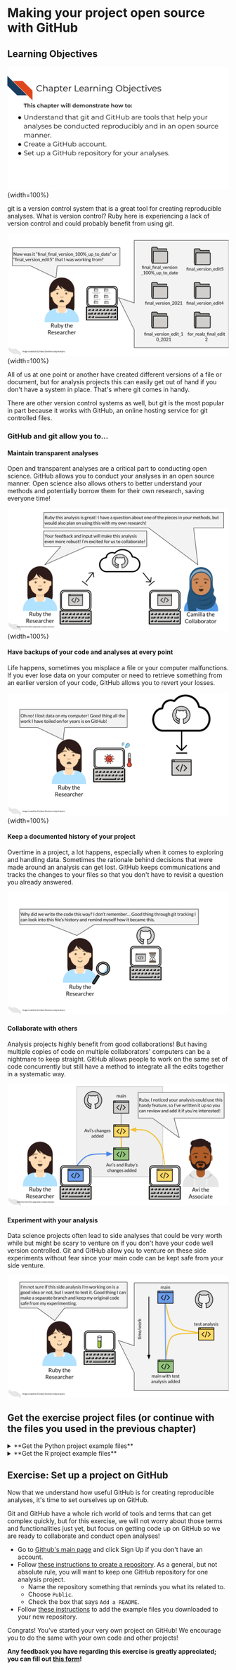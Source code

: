 


# Making your project open source with GitHub

## Learning Objectives

![](resources/images/04-open-source-with-github_files/figure-docx//1LMurysUhCjZb7DVF6KS9QmJ5NBjwWVjRn40MS9f2noE_gf7e3bf260f_0_4.png){width=100%}

git is a version control system that is a great tool for creating reproducible analyses.
What is version control? Ruby here is experiencing a lack of version control and could probably benefit from using git.  

![](resources/images/04-open-source-with-github_files/figure-docx//1LMurysUhCjZb7DVF6KS9QmJ5NBjwWVjRn40MS9f2noE_gf9843bee50_0_535.png){width=100%}

All of us at one point or another have created different versions of a file or document, but for analysis projects this can easily get out of hand if you don't have a system in place. That's where git comes in handy.

There are other version control systems as well, but git is the most popular in part because it works with GitHub, an online hosting service for git controlled files.

### GitHub and git allow you to...

#### Maintain transparent analyses

Open and transparent analyses are a critical part to conducting open science. GitHub allows you to conduct your analyses in an open source manner. Open science also allows others to better understand your methods and potentially borrow them for their own research, saving everyone time!

![](resources/images/04-open-source-with-github_files/figure-docx//1LMurysUhCjZb7DVF6KS9QmJ5NBjwWVjRn40MS9f2noE_gf62875ddf7_0_331.png){width=100%}

#### Have backups of your code and analyses at every point

Life happens, sometimes you misplace a file or your computer malfunctions. If you ever lose data on your computer or need to retrieve something from an earlier version of your code, GitHub allows you to revert your losses.

![](resources/images/04-open-source-with-github_files/figure-docx//1LMurysUhCjZb7DVF6KS9QmJ5NBjwWVjRn40MS9f2noE_gf62875ddf7_0_0.png){width=100%}

#### Keep a documented history of your project

Overtime in a project, a lot happens, especially when it comes to exploring and handling data. Sometimes the rationale behind decisions that were made around an analysis can get lost. GitHub keeps communications and tracks the changes to your files so that you don't have to revisit a question you already answered.

![](resources/images/04-open-source-with-github_files/figure-docx//1LMurysUhCjZb7DVF6KS9QmJ5NBjwWVjRn40MS9f2noE_gf62875ddf7_0_92.png)

#### Collaborate with others

Analysis projects highly benefit from good collaborations! But having multiple copies of code on multiple collaborators' computers can be a nightmare to keep straight. GitHub allows people to work on the same set of code concurrently but still have a method to integrate all the edits together in a systematic way.  

![](resources/images/04-open-source-with-github_files/figure-docx//1LMurysUhCjZb7DVF6KS9QmJ5NBjwWVjRn40MS9f2noE_gf62875ddf7_0_131.png)

#### Experiment with your analysis

Data science projects often lead to side analyses that could be very worth while but might be scary to venture on if you don't have your code well version controlled. Git and GitHub allow you to venture on these side experiments without fear since your main code can be kept safe from your side venture.

![](resources/images/04-open-source-with-github_files/figure-docx//1LMurysUhCjZb7DVF6KS9QmJ5NBjwWVjRn40MS9f2noE_gf62875ddf7_0_47.png)

## Get the exercise project files (or continue with the files you used in the previous chapter)

<details> <summary>**Get the Python project example files**</summary>
[Click this link to download](https://raw.githubusercontent.com/jhudsl/Reproducibility_in_Cancer_Informatics/main/chapter-zips/python-heatmap-chapt-4.zip).



Now double click your chapter zip file to unzip. For Windows you may have to [follow these instructions](https://support.microsoft.com/en-us/windows/zip-and-unzip-files-f6dde0a7-0fec-8294-e1d3-703ed85e7ebc)).


</details>

<details> <summary>**Get the R project example files**</summary>
[Click this link to download](https://raw.githubusercontent.com/jhudsl/Reproducibility_in_Cancer_Informatics/main/chapter-zips/r-heatmap-chapt-4.zip).



Now double click your chapter zip file to unzip. For Windows you may have to [follow these instructions](https://support.microsoft.com/en-us/windows/zip-and-unzip-files-f6dde0a7-0fec-8294-e1d3-703ed85e7ebc)).


</details>

## Exercise: Set up a project on GitHub

Now that we understand how useful GitHub is for creating reproducible analyses, it's time to set ourselves up on GitHub.

Git and GitHub have a whole rich world of tools and terms that can get complex quickly, but for this exercise, we will not worry about those terms and functionalities just yet, but focus on getting code up on GitHub so we are ready to collaborate and conduct open analyses!

- Go to [Github's main page](https://github.com/) and click Sign Up if you don't have an account.
- Follow [these instructions to create a repository](https://docs.github.com/en/get-started/quickstart/create-a-repo). As a general, but not absolute rule, you will want to keep one GitHub repository for one analysis project.
  - Name the repository something that reminds you what its related to.
  - Choose `Public`.
  - Check the box that says `Add a README`.
- Follow [these instructions](https://docs.github.com/en/repositories/working-with-files/managing-files/adding-a-file-to-a-repository#adding-a-file-to-a-repository-on-github) to add the example files you downloaded to your new repository.

Congrats! You've started your very own project on GitHub!
We encourage you to do the same with your own code and other projects!
  
**Any feedback you have regarding this exercise is greatly appreciated; you can fill out [this form](https://forms.gle/ygSSwoGaEATA2S65A)!**
